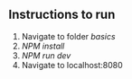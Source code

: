 ## Instructions to run
1. Navigate to folder *basics*
2. *NPM install*
3. *NPM run dev*
4. Navigate to localhost:8080
